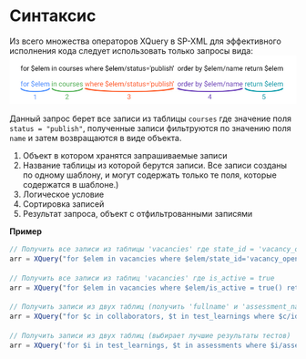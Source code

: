 # Синтаксис

Из всего множества операторов XQuery в SP-XML для эффективного  
исполнения кода следует использовать только запросы вида:  
![resize\(\)](/img/4-4.jpg)

Данный запрос берет все записи из таблицы `courses` где значение поля `status = "publish"`, полученные записи фильтруются по значению поля `name` и затем возвращаются в виде объекта.

1. Объект в котором хранятся запрашиваемые записи
2. Название таблицы из которой берутся записи. Все записи созданы по одному шаблону, и могут содержать только те поля, которые содержатся в шаблоне.\)
3. Логическое условие
4. Сортировка записей
5. Результат запроса, объект с отфильтрованными записями

**Пример**

```js
// Получить все записи из таблицы 'vacancies' где state_id = 'vacancy_opened'
arr = XQuery("for $elem in vacancies where $elem/state_id='vacancy_opened' return $elem");

// Получить все записи из таблиц 'vacancies' где is_active = true
arr = XQuery("for $elem in vacancies where $elem/is_active = true() return $elem");

// Получить записи из двух таблиц (получить 'fullname' и 'assessment_name' из таблиц 'collaborators' и 'test_learnings')
arr = XQuery("for $c in collaborators, $t in test_learnings where $c/id=$t/person_id return $c/fullname, $t/assessment_name"));

// Получить записи из двух таблиц (выбирает лучшие результаты тестов)
arr = XQuery('for $i in test_learnings, $t in assessments where $i/assessment_id=$t/id and ($t/code="00001" or $t/code="00002" or $t/code="00003" or $t/code="00004") order by $i/score descending return $i');
```



